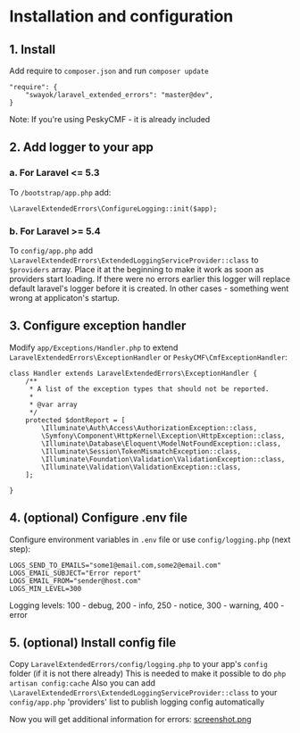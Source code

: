# Installation and configuration

## 1. Install 
Add require to `composer.json` and run `composer update`

    "require": {
        "swayok/laravel_extended_errors": "master@dev",
    }
    
Note: If you're using PeskyCMF - it is already included  

## 2. Add logger to your app

### a. For Laravel <= 5.3

To `/bootstrap/app.php` add:

    \LaravelExtendedErrors\ConfigureLogging::init($app);
    
### b. For Laravel >= 5.4

To `config/app.php` add `\LaravelExtendedErrors\ExtendedLoggingServiceProvider::class` to `$providers` array. 
Place it at the beginning to make it work as soon as providers start loading. If there were no errors earlier 
this logger will replace default laravel's logger before it is created. In other cases - something went wrong
at applicaton's startup.  

## 3. Configure exception handler
Modify `app/Exceptions/Handler.php` to extend `LaravelExtendedErrors\ExceptionHandler` or `PeskyCMF\CmfExceptionHandler`:

    class Handler extends LaravelExtendedErrors\ExceptionHandler {
        /**
         * A list of the exception types that should not be reported.
         *
         * @var array
         */
        protected $dontReport = [
            \Illuminate\Auth\Access\AuthorizationException::class,
            \Symfony\Component\HttpKernel\Exception\HttpException::class,
            \Illuminate\Database\Eloquent\ModelNotFoundException::class,
            \Illuminate\Session\TokenMismatchException::class,
            \Illuminate\Foundation\Validation\ValidationException::class,
            \Illuminate\Validation\ValidationException::class,
        ];
    
    }

## 4. (optional) Configure .env file
 
Configure environment variables in `.env` file or use `config/logging.php` (next step):

    LOGS_SEND_TO_EMAILS="some1@email.com,some2@email.com"
    LOGS_EMAIL_SUBJECT="Error report"
    LOGS_EMAIL_FROM="sender@host.com"
    LOGS_MIN_LEVEL=300
    
Logging levels: 100 - debug, 200 - info, 250 - notice, 300 - warning, 400 - error
    
## 5. (optional) Install config file 
Copy `LaravelExtendedErrors/config/logging.php` to your app's `config` folder (if it is not there already)
This is needed to make it possible to do `php artisan config:cache`
Also you can add `\LaravelExtendedErrors\ExtendedLoggingServiceProvider::class` to your `config/app.php` 'providers' list 
to publish logging config automatically

Now you will get additional information for errors:
[screenshot.png](https://raw.githubusercontent.com/swayok/laravel_extended_errors/master/screenshot.png)